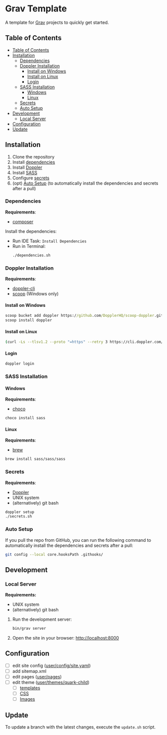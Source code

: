 # Grav Template

A template for [Grav](https://getgrav.org/) projects to quickly get started.

## Table of Contents

- [Table of Contents](#table-of-contents)
- [Installation](#installation)
  - [Dependencies](#dependencies)
  - [Doppler Installation](#doppler-installation)
    - [Install on Windows](#install-on-windows)
    - [Install on Linux](#install-on-linux)
    - [Login](#login)
  - [SASS Installation](#sass-installation)
    - [Windows](#windows)
    - [Linux](#linux)
  - [Secrets](#secrets)
  - [Auto Setup](#auto-setup)
- [Development](#development)
  - [Local Server](#local-server)
- [Configuration](#configuration)
- [Update](#update)

## Installation

1. Clone the repository
2. Install [dependencies](#dependencies)
3. Install [Doppler](#doppler-installation)
4. Install [SASS](#sass-installation)
5. Configure [secrets](#secrets)
6. (opt) [Auto Setup](#auto-setup) (to automatically install the dependencies and secrets after a pull)

### Dependencies

**Requirements**:
- [composer](https://getcomposer.org/)

Install the dependencies:

- Run IDE Task: `Install Dependencies`
- Run in Terminal:
  ```sh
  ./dependencies.sh
  ```

### Doppler Installation

**Requirements**:
- [doppler-cli](https://docs.doppler.com/docs/install-cli)
- [scoop](https://scoop.sh/) (Windows only)

#### Install on Windows

```cmd
scoop bucket add doppler https://github.com/DopplerHQ/scoop-doppler.git
scoop install doppler
```

#### Install on Linux

```sh
(curl -Ls --tlsv1.2 --proto "=https" --retry 3 https://cli.doppler.com/install.sh || wget -t 3 -qO- https://cli.doppler.com/install.sh) | sudo sh
```

#### Login

```sh
doppler login
```

### SASS Installation

#### Windows
**Requirements**:
- [choco](https://chocolatey.org/)

```sh
choco install sass
```

#### Linux
**Requirements**:
- [brew](https://brew.sh/)

```sh
brew install sass/sass/sass
```

### Secrets

**Requirements**:
- [Doppler](#doppler-installation)
- UNIX system
- (alternatively) git bash

```sh
doppler setup
./secrets.sh
```

### Auto Setup

If you pull the repo from GitHub, you can run the following command to automatically install the dependencies and secrets after a pull:

```sh
git config --local core.hooksPath .githooks/
```

## Development

### Local Server

**Requirements:**
- UNIX system
- (alternatively) git bash

1. Run the development server:
    ```sh
    bin/grav server
    ```
2. Open the site in your browser: <http://localhost:8000>

## Configuration

- [ ] edit site config ([user/config/site.yaml](user/config/site.yaml))
- [ ] add sitemap.xml
- [ ] edit pages ([user/pages](user/pages))
- [ ] edit theme ([user/themes/quark-child](user/themes/quark-child))
  - [ ] [templates](user/themes/quark-child/templates)
  - [ ] [CSS](user/themes/quark-child/css)
  - [ ] [Images](user/themes/quark-child/images)

## Update

To update a branch with the latest changes, execute the `update.sh` script.
